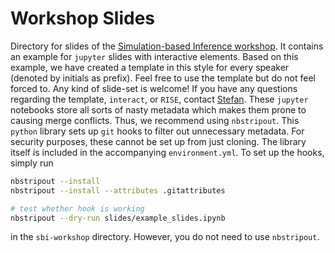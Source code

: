 # Workshop Slides

Directory for slides of the [Simulation-based Inference workshop](mlcolab.org/sbi-workshop). It contains an example for `jupyter` slides with interactive elements. Based on this example, we have created a template in this style for every speaker (denoted by initials as prefix). Feel free to use the template but do not feel forced to. Any kind of slide-set is welcome! If you have any questions regarding the template, `interact`, or `RISE`, contact [Stefan](https://github.com/wastedsummer).
These `jupyter` notebooks store all sorts of nasty metadata which makes them prone to causing merge conflicts. Thus, we recommend using `nbstripout`. This `python` library sets up `git` hooks to filter out unnecessary metadata. For security purposes, these cannot be set up from just cloning. The library itself is included in the accompanying `environment.yml`. To set up the hooks, simply run
```bash
nbstripout --install
nbstripout --install --attributes .gitattributes

# test whether hook is working
nbstripout --dry-run slides/example_slides.ipynb
```
in the `sbi-workshop` directory. However, you do not need to use `nbstripout`.
